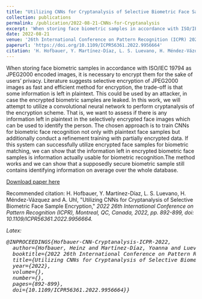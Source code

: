 ```yaml
---
title: "Utilizing CNNs for Cryptanalysis of Selective Biometric Face Sample Encryption"
collection: publications
permalink: /publication/2022-08-21-CNNs-for-Cryptanalysis
excerpt: 'When storing face biometric samples in accordance with ISO/IEC 19794 as JPEG2000 encoded images, it is necessary to encrypt them for the sake of users’ privacy. Literature suggests selective encryption of JPEG2000 images as fast and efficient method for encryption, the trade-off is that some information is left in plaintext. This could be used by an attacker, in case the encrypted biometric samples are leaked. In this work, we will attempt to utilize a convolutional neural network to perform cryptanalysis of the encryption scheme. That is, we want to assess if there is any information left in plaintext in the selectively encrypted face images which can be used to identify the person. The chosen approach is to train CNNs for biometric face recognition not only with plaintext face samples but additionally conduct a refinement training with partially encrypted data. If this system can successfully utilize encrypted face samples for biometric matching, we can show that the information left in encrypted biometric face samples is information actually usable for biometric recognition.The method works and we can show that a supposedly secure biometric sample still contains identifying information on average over the whole database.'
date: 2022-08-21
venue: '26th International Conference on Pattern Recognition (ICPR) 2022'
paperurl: 'https://doi.org/10.1109/ICPR56361.2022.9956664'
citation: 'H. Hofbauer, Y. Martínez-Díaz, L. S. Luevano, H. Méndez-Vázquez and A. Uhl, "Utilizing CNNs for Cryptanalysis of Selective Biometric Face Sample Encryption," <em>2022 26th International Conference on Pattern Recognition (ICPR)<em>, Montreal, QC, Canada, 2022, pp. 892-899, doi: 10.1109/ICPR56361.2022.9956664.'
---
```

When storing face biometric samples in accordance with ISO/IEC 19794 as JPEG2000 encoded images, it is necessary to encrypt them for the sake of users’ privacy. Literature suggests selective encryption of JPEG2000 images as fast and efficient method for encryption, the trade-off is that some information is left in plaintext. This could be used by an attacker, in case the encrypted biometric samples are leaked. In this work, we will attempt to utilize a convolutional neural network to perform cryptanalysis of the encryption scheme. That is, we want to assess if there is any information left in plaintext in the selectively encrypted face images which can be used to identify the person. The chosen approach is to train CNNs for biometric face recognition not only with plaintext face samples but additionally conduct a refinement training with partially encrypted data. If this system can successfully utilize encrypted face samples for biometric matching, we can show that the information left in encrypted biometric face samples is information actually usable for biometric recognition.The method works and we can show that a supposedly secure biometric sample still contains identifying information on average over the whole database.

[Download paper here](https://doi.org/10.1109/ICPR56361.2022.9956664)

Recommended citation: H. Hofbauer, Y. Martínez-Díaz, L. S. Luevano, H. Méndez-Vázquez and A. Uhl, "Utilizing CNNs for Cryptanalysis of Selective Biometric Face Sample Encryption," <em>2022 26th International Conference on Pattern Recognition (ICPR)<em>, Montreal, QC, Canada, 2022, pp. 892-899, doi: 10.1109/ICPR56361.2022.9956664.

Latex:
<pre>
@INPROCEEDINGS{Hofbauer-CNN-Cryptanalysis-ICPR-2022,
  author={Hofbauer, Heinz and Martínez-Díaz, Yoanna and Luevano, Luis Santiago and Méndez-Vázquez, Heydi and Uhl, Andreas},
  booktitle={2022 26th International Conference on Pattern Recognition (ICPR)}, 
  title={Utilizing CNNs for Cryptanalysis of Selective Biometric Face Sample Encryption}, 
  year={2022},
  volume={},
  number={},
  pages={892-899},
  doi={10.1109/ICPR56361.2022.9956664}}

</pre>
